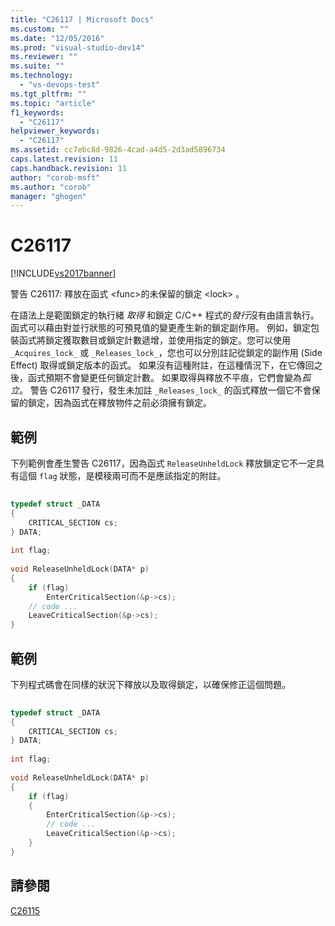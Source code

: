 ```yaml
---
title: "C26117 | Microsoft Docs"
ms.custom: ""
ms.date: "12/05/2016"
ms.prod: "visual-studio-dev14"
ms.reviewer: ""
ms.suite: ""
ms.technology: 
  - "vs-devops-test"
ms.tgt_pltfrm: ""
ms.topic: "article"
f1_keywords: 
  - "C26117"
helpviewer_keywords: 
  - "C26117"
ms.assetid: cc7ebc8d-9826-4cad-a4d5-2d3ad5896734
caps.latest.revision: 11
caps.handback.revision: 11
author: "corob-msft"
ms.author: "corob"
manager: "ghogen"
---
```

# C26117
[!INCLUDE[vs2017banner](../code-quality/includes/vs2017banner.md)]

警告 C26117: 釋放在函式 \<func\>的未保留的鎖定 \<lock\> 。  
  
 在語法上是範圍鎖定的執行緒 *取得* 和鎖定 C\/C\+\+ 程式的*發行*沒有由語言執行。  函式可以藉由對並行狀態的可預見值的變更產生新的鎖定副作用。  例如，鎖定包裝函式將鎖定獲取數目或鎖定計數遞增，並使用指定的鎖定。您可以使用 `_Acquires_lock_` 或 `_Releases_lock_`，您也可以分別註記從鎖定的副作用 \(Side Effect\) 取得或鎖定版本的函式。  如果沒有這種附註，在這種情況下，在它傳回之後，函式預期不會變更任何鎖定計數。  如果取得與釋放不平痕，它們會變為*孤立*。  警告 C26117 發行，發生未加註 `_Releases_lock_` 的函式釋放一個它不會保留的鎖定，因為函式在釋放物件之前必須擁有鎖定。  
  
## 範例  
 下列範例會產生警告 C26117，因為函式 `ReleaseUnheldLock` 釋放鎖定它不一定具有這個 `flag` 狀態，是模稜兩可而不是應該指定的附註。  
  
```cpp  
  
typedef struct _DATA   
{  
    CRITICAL_SECTION cs;  
} DATA;  
  
int flag;  
  
void ReleaseUnheldLock(DATA* p)  
{  
    if (flag)  
        EnterCriticalSection(&p->cs);  
    // code ...  
    LeaveCriticalSection(&p->cs);  
}  
```  
  
## 範例  
 下列程式碼會在同樣的狀況下釋放以及取得鎖定，以確保修正這個問題。  
  
```cpp  
  
typedef struct _DATA   
{  
    CRITICAL_SECTION cs;  
} DATA;  
  
int flag;  
  
void ReleaseUnheldLock(DATA* p)  
{  
    if (flag)  
    {  
        EnterCriticalSection(&p->cs);  
        // code ...  
        LeaveCriticalSection(&p->cs);  
    }  
}  
```  
  
## 請參閱  
 [C26115](../code-quality/c26115.md)